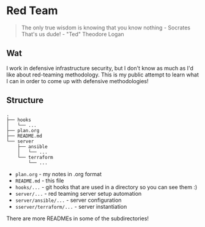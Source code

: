 # Red Team
> The only true wisdom is knowing that you know nothing - Socrates
> That's us dude! - "Ted" Theodore Logan

## Wat
I work in defensive infrastructure security, but I don't know as much as I'd
like about red-teaming methodology. This is my public attempt to learn what I
can in order to come up with defensive methodologies!

## Structure

```
.
├── hooks
│   └── ...
├── plan.org
├── README.md
└── server
    ├── ansible
    │   └── ...
    └── terraform
        └── ...
```

- `plan.org` - my notes in .org format
- `README.md` - this file
- `hooks/...` - git hooks that are used in a directory so you can see them :)
- `server/...` - red teaming server setup automation
- `server/ansible/...` - server configuration
- `sserver/terraform/...` - server instantiation

There are more READMEs in some of the subdirectories!

